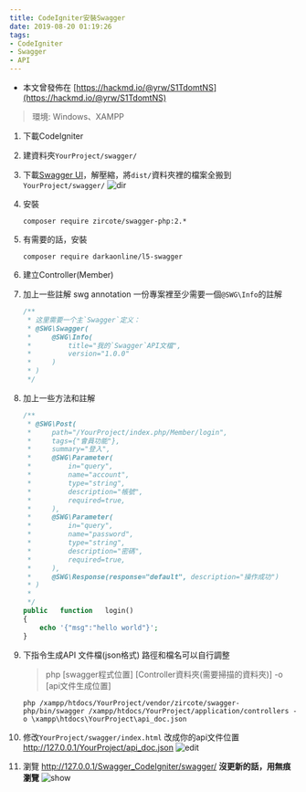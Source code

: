 ```yaml
---
title: CodeIgniter安裝Swagger
date: 2019-08-20 01:19:26
tags:
- CodeIgniter
- Swagger
- API
---
```


* 本文曾發佈在 [https://hackmd.io/@yrw/S1TdomtNS](https://hackmd.io/@yrw/S1TdomtNS)

> 環境: Windows、XAMPP

1. 下載CodeIgniter
<!-- more -->
2. 建資料夾`YourProject/swagger/`
3. 下載[Swagger UI](https://github.com/swagger-api/swagger-ui)，解壓縮，將`dist/`資料夾裡的檔案全搬到`YourProject/swagger/`
	![dir](dir.png)
4. 安裝
	```shell
	composer require zircote/swagger-php:2.*
	```
5. 有需要的話，安裝
	```shell
	composer require darkaonline/l5-swagger
	```
6. 建立Controller(Member)
7. 加上一些註解 swg annotation
一份專案裡至少需要一個`@SWG\Info`的註解
	```php
	/**
	 * 这里需要一个主`Swagger`定义：
	 * @SWG\Swagger(
	 *     @SWG\Info(
	 *         title="我的`Swagger`API文檔",
	 *         version="1.0.0"
	 *     )
	 * )
	 */
	```

8. 加上一些方法和註解
	```php
	/**
	 * @SWG\Post(
	 *     path="/YourProject/index.php/Member/login",
	 *     tags={"會員功能"},
	 *     summary="登入",
	 *     @SWG\Parameter(
	 *         in="query",
	 *         name="account",
	 *         type="string",
	 *         description="帳號",
	 *         required=true,
	 *     ),
	 *     @SWG\Parameter(
	 *         in="query",
	 *         name="password",
	 *         type="string",
	 *         description="密碼",
	 *         required=true,
	 *     ),
	 *     @SWG\Response(response="default", description="操作成功")
	 * )
	 *
	 */
	public   function   login()
	{
		echo '{"msg":"hello world"}';
	}
	```

9. 下指令生成API 文件檔(json格式)
路徑和檔名可以自行調整

	> php [swagger程式位置] [Controller資料夾(需要掃描的資料夾)] -o [api文件生成位置]

	```shell
	php /xampp/htdocs/YourProject/vendor/zircote/swagger-php/bin/swagger /xampp/htdocs/YourProject/application/controllers -o \xampp\htdocs\YourProject\api_doc.json
	```
	
10. 修改`YourProject/swagger/index.html`
    改成你的api文件位置
    http://127.0.0.1/YourProject/api_doc.json
    ![edit](edit.png)

11. 瀏覽 http://127.0.0.1/Swagger_CodeIgniter/swagger/
    **沒更新的話，用無痕瀏覽**
    ![show](show.png)

